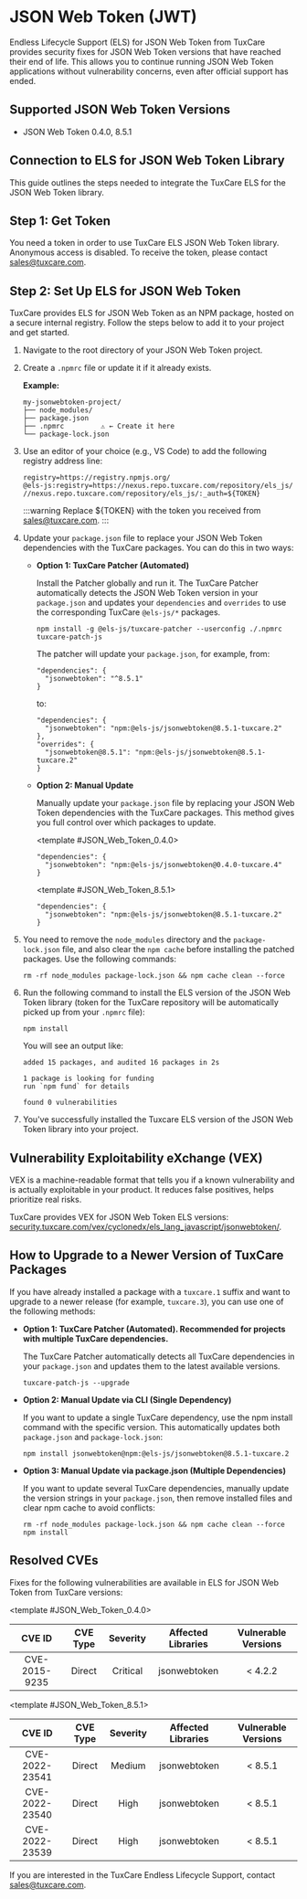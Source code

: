 # JSON Web Token (JWT)

Endless Lifecycle Support (ELS) for JSON Web Token from TuxCare provides security fixes for JSON Web Token versions that have reached their end of life. This allows you to continue running JSON Web Token applications without vulnerability concerns, even after official support has ended.

## Supported JSON Web Token Versions

* JSON Web Token 0.4.0, 8.5.1

## Connection to ELS for JSON Web Token Library

This guide outlines the steps needed to integrate the TuxCare ELS for the JSON Web Token library.

## Step 1: Get Token

You need a token in order to use TuxCare ELS JSON Web Token library. Anonymous access is disabled. To receive the token, please contact [sales@tuxcare.com](mailto:sales@tuxcare.com).

## Step 2: Set Up ELS for JSON Web Token

TuxCare provides ELS for JSON Web Token as an NPM package, hosted on a secure internal registry. Follow the steps below to add it to your project and get started.

1. Navigate to the root directory of your JSON Web Token project.
2. Create a `.npmrc` file or update it if it already exists.

   **Example:**

   ```text
   my-jsonwebtoken-project/
   ├── node_modules/
   ├── package.json
   ├── .npmrc         ⚠️ ← Create it here
   └── package-lock.json
   ```

3. Use an editor of your choice (e.g., VS Code) to add the following registry address line:

   <CodeWithCopy>

   ```text
   registry=https://registry.npmjs.org/
   @els-js:registry=https://nexus.repo.tuxcare.com/repository/els_js/
   //nexus.repo.tuxcare.com/repository/els_js/:_auth=${TOKEN}
   ```

   </CodeWithCopy>

   :::warning
   Replace ${TOKEN} with the token you received from [sales@tuxcare.com](mailto:sales@tuxcare.com).
   :::

4. Update your `package.json` file to replace your JSON Web Token dependencies with the TuxCare packages. You can do this in two ways:

   * **Option 1: TuxCare Patcher (Automated)**

     Install the Patcher globally and run it. The TuxCare Patcher automatically detects the JSON Web Token version in your `package.json` and updates your `dependencies` and `overrides` to use the corresponding TuxCare `@els-js/*` packages.

     <CodeWithCopy>

     ```text
     npm install -g @els-js/tuxcare-patcher --userconfig ./.npmrc
     tuxcare-patch-js
     ```

     </CodeWithCopy>

     The patcher will update your `package.json`, for example, from:

     ```text
     "dependencies": {
       "jsonwebtoken": "^8.5.1"
     }
     ```

     to:

     ```text
     "dependencies": {
       "jsonwebtoken": "npm:@els-js/jsonwebtoken@8.5.1-tuxcare.2"
     },
     "overrides": {
       "jsonwebtoken@8.5.1": "npm:@els-js/jsonwebtoken@8.5.1-tuxcare.2"
     }
     ```
    
   * **Option 2: Manual Update**

     Manually update your `package.json` file by replacing your JSON Web Token dependencies with the TuxCare packages. This method gives you full control over which packages to update.

     <TableTabs label="Choose JSON Web Token version: " >

      <template #JSON_Web_Token_0.4.0>

      <CodeWithCopy>

      ```text
      "dependencies": {
        "jsonwebtoken": "npm:@els-js/jsonwebtoken@0.4.0-tuxcare.4"
      }
      ```

      </CodeWithCopy>

      </template>

      <template #JSON_Web_Token_8.5.1>

      <CodeWithCopy>

      ```text
      "dependencies": {
        "jsonwebtoken": "npm:@els-js/jsonwebtoken@8.5.1-tuxcare.2"
      }
      ```

      </CodeWithCopy>

      </template>

     </TableTabs>

5. You need to remove the `node_modules` directory and the `package-lock.json` file, and also clear the `npm cache` before installing the patched packages. Use the following commands:
   
   <CodeWithCopy>

   ```text
   rm -rf node_modules package-lock.json && npm cache clean --force
   ```

   </CodeWithCopy>

6. Run the following command to install the ELS version of the JSON Web Token library (token for the TuxCare repository will be automatically picked up from your `.npmrc` file):

   <CodeWithCopy>

   ```text
   npm install
   ```

   </CodeWithCopy>

   You will see an output like:

   ```text
   added 15 packages, and audited 16 packages in 2s

   1 package is looking for funding
   run `npm fund` for details

   found 0 vulnerabilities
   ```

7. You've successfully installed the Tuxcare ELS version of the JSON Web Token library into your project.

## Vulnerability Exploitability eXchange (VEX) 

VEX is a machine-readable format that tells you if a known vulnerability and is actually exploitable in your product. It reduces false positives, helps prioritize real risks.

TuxCare provides VEX for JSON Web Token ELS versions: [security.tuxcare.com/vex/cyclonedx/els_lang_javascript/jsonwebtoken/](https://security.tuxcare.com/vex/cyclonedx/els_lang_javascript/jsonwebtoken/).

## How to Upgrade to a Newer Version of TuxCare Packages

If you have already installed a package with a `tuxcare.1` suffix and want to upgrade to a newer release (for example, `tuxcare.3`), you can use one of the following methods:

* **Option 1: TuxCare Patcher (Automated). Recommended for projects with multiple TuxCare dependencies.**

  The TuxCare Patcher automatically detects all TuxCare dependencies in your `package.json` and updates them to the latest available versions.

  <CodeWithCopy>

  ```text
  tuxcare-patch-js --upgrade
  ```

  </CodeWithCopy>

* **Option 2: Manual Update via CLI (Single Dependency)**

  If you want to update a single TuxCare dependency, use the npm install command with the specific version. This automatically updates both `package.json` and `package-lock.json`:

  <CodeWithCopy>

  ```text
  npm install jsonwebtoken@npm:@els-js/jsonwebtoken@8.5.1-tuxcare.2
  ```

  </CodeWithCopy>

* **Option 3: Manual Update via package.json (Multiple Dependencies)**

  If you want to update several TuxCare dependencies, manually update the version strings in your `package.json`, then remove installed files and clear npm cache to avoid conflicts:

  <CodeWithCopy>

  ```text
  rm -rf node_modules package-lock.json && npm cache clean --force
  npm install
  ```

  </CodeWithCopy>

## Resolved CVEs

Fixes for the following vulnerabilities are available in ELS for JSON Web Token from TuxCare versions:

<TableTabs label="Choose JSON Web Token version: " >

<template #JSON_Web_Token_0.4.0>

| CVE ID         |  CVE Type  | Severity | Affected Libraries | Vulnerable Versions |
| :------------: |:----------:|:--------:|:------------------:|:------------------:|
| CVE-2015-9235  | Direct     | Critical | jsonwebtoken       | < 4.2.2            |

  </template>

<template #JSON_Web_Token_8.5.1>

| CVE ID         | CVE Type | Severity | Affected Libraries | Vulnerable Versions |
| :------------: | :------: |:--------:|:------------------:| :----------------: |
| CVE-2022-23541 | Direct   | Medium   | jsonwebtoken       | < 8.5.1            |
| CVE-2022-23540 | Direct   | High     | jsonwebtoken       | < 8.5.1            |
| CVE-2022-23539 | Direct   | High     | jsonwebtoken       | < 8.5.1            |

  </template>

</TableTabs>

If you are interested in the TuxCare Endless Lifecycle Support, contact [sales@tuxcare.com](mailto:sales@tuxcare.com).
